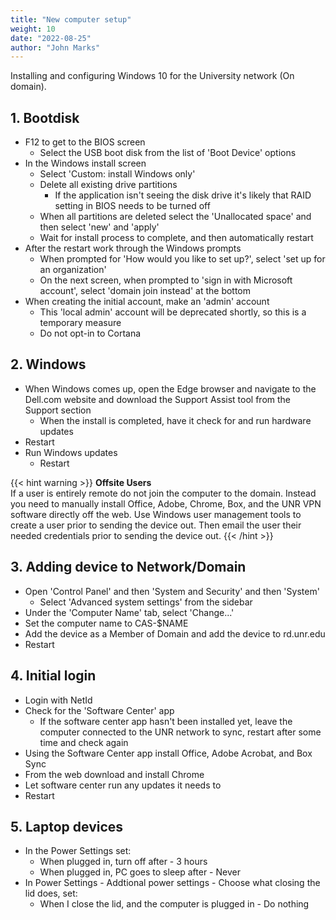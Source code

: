 ```yaml
---
title: "New computer setup"
weight: 10
date: "2022-08-25"
author: "John Marks"
---
```


Installing and configuring Windows 10 for the University network (On domain). 

## 1. Bootdisk
- F12 to get to the BIOS screen
    - Select the USB boot disk from the list of 'Boot Device' options
- In the Windows install screen
    - Select 'Custom: install Windows only'
    - Delete all existing drive partitions
        - If the application isn't seeing the disk drive it's likely that RAID setting in BIOS needs to be turned off
    - When all partitions are deleted select the 'Unallocated space' and then select 'new' and 'apply'
    - Wait for install process to complete, and then automatically restart
- After the restart work through the Windows prompts
    - When prompted for 'How would you like to set up?', select 'set up for an organization'
    - On the next screen, when prompted to 'sign in with Microsoft account', select 'domain join instead' at the bottom  
- When creating the initial account, make an 'admin' account
    - This 'local admin' account will be deprecated shortly, so this is a temporary measure
    - Do not opt-in to Cortana
    
## 2. Windows
- When Windows comes up, open the Edge browser and navigate to the Dell.com website and download the Support Assist tool from the Support section
    - When the install is completed, have it check for and run hardware updates
- Restart
- Run Windows updates
    - Restart

{{< hint warning >}}
**Offsite Users**\
If a user is entirely remote do not join the computer to the domain. Instead you need to manually install Office, Adobe, Chrome, Box, and the UNR VPN software directly off the web. Use Windows user management tools to create a user prior to sending the device out. Then email the user their needed credentials prior to sending the device out.
{{< /hint >}}

## 3. Adding device to Network/Domain
- Open 'Control Panel' and then 'System and Security' and then 'System'
    - Select 'Advanced system settings' from the sidebar
- Under the 'Computer Name' tab, select 'Change...'
- Set the computer name to CAS-$NAME
- Add the device as a Member of Domain and add the device to rd.unr.edu
- Restart

## 4. Initial login
- Login with NetId
- Check for the 'Software Center' app
    - If the software center app hasn't been installed yet, leave the computer connected to the UNR network to sync, restart after some time and check again
- Using the Software Center app install Office, Adobe Acrobat, and Box Sync
- From the web download and install Chrome
- Let software center run any updates it needs to
- Restart

## 5. Laptop devices
- In the Power Settings set:
    - When plugged in, turn off after - 3 hours
    - When plugged in, PC goes to sleep after - Never
- In Power Settings - Addtional power settings - Choose what closing the lid does, set:
    - When I close the lid, and the computer is plugged in - Do nothing